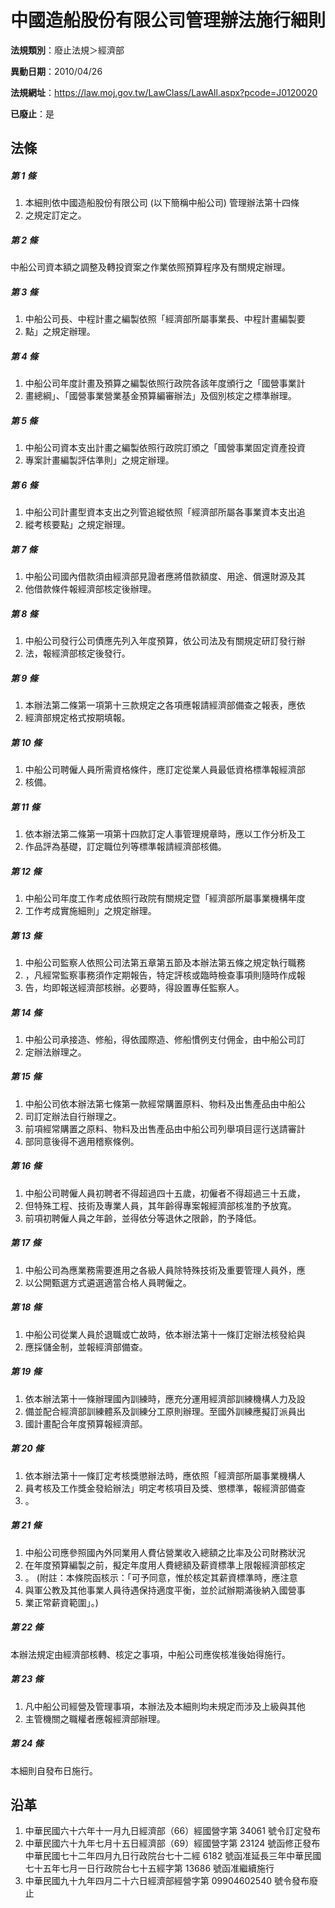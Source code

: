 # 中國造船股份有限公司管理辦法施行細則

**法規類別**：廢止法規＞經濟部

**異動日期**：2010/04/26  

**法規網址**：https://law.moj.gov.tw/LawClass/LawAll.aspx?pcode=J0120020

**已廢止**：是



## 法條
##### 第 1 條
1. 本細則依中國造船股份有限公司 (以下簡稱中船公司) 管理辦法第十四條
1. 之規定訂定之。

##### 第 2 條
中船公司資本額之調整及轉投資案之作業依照預算程序及有關規定辦理。

##### 第 3 條
1. 中船公司長、中程計畫之編製依照「經濟部所屬事業長、中程計畫編製要
1. 點」之規定辦理。

##### 第 4 條
1. 中船公司年度計畫及預算之編製依照行政院各該年度頒行之「國營事業計
1. 畫總綱」、「國營事業營業基金預算編審辦法」及個別核定之標準辦理。

##### 第 5 條
1. 中船公司資本支出計畫之編製依照行政院訂頒之「國營事業固定資產投資
1. 專案計畫編製評估準則」之規定辦理。

##### 第 6 條
1. 中船公司計畫型資本支出之列管追縱依照「經濟部所屬各事業資本支出追
1. 縱考核要點」之規定辦理。

##### 第 7 條
1. 中船公司國內借款須由經濟部見證者應將借款額度、用途、償還財源及其
1. 他借款條件報經濟部核定後辦理。

##### 第 8 條
1. 中船公司發行公司債應先列入年度預算，依公司法及有關規定研訂發行辦
1. 法，報經濟部核定後發行。

##### 第 9 條
1. 本辦法第二條第一項第十三款規定之各項應報請經濟部備查之報表，應依
1. 經濟部規定格式按期填報。

##### 第 10 條
1. 中船公司聘僱人員所需資格條件，應訂定從業人員最低資格標準報經濟部
1. 核備。

##### 第 11 條
1. 依本辦法第二條第一項第十四款訂定人事管理規章時，應以工作分析及工
1. 作品評為基礎，訂定職位列等標準報請經濟部核備。

##### 第 12 條
1. 中船公司年度工作考成依照行政院有關規定暨「經濟部所屬事業機構年度
1. 工作考成實施細則」之規定辦理。

##### 第 13 條
1. 中船公司監察人依照公司法第五章第五節及本辦法第五條之規定執行職務
1. ，凡經常監察事務須作定期報告，特定評核或臨時檢查事項則隨時作成報
1. 告，均即報送經濟部核辦。必要時，得設置專任監察人。

##### 第 14 條
1. 中船公司承接造、修船，得依國際造、修船慣例支付佣金，由中船公司訂
1. 定辦法辦理之。

##### 第 15 條
1. 中船公司依本辦法第七條第一款經常購置原料、物料及出售產品由中船公
1. 司訂定辦法自行辦理之。
1. 前項經常購置之原料、物料及出售產品由中船公司列舉項目逕行送請審計
1. 部同意後得不適用稽察條例。

##### 第 16 條
1. 中船公司聘僱人員初聘者不得超過四十五歲，初僱者不得超過三十五歲，
1. 但特殊工程、技術及專業人員，其年齡得專案報經濟部核准酌予放寬。
1. 前項初聘僱人員之年齡，並得依分等退休之限齡，酌予降低。

##### 第 17 條
1. 中船公司為應業務需要進用之各級人員除特殊技術及重要管理人員外，應
1. 以公開甄選方式遴選適當合格人員聘僱之。

##### 第 18 條
1. 中船公司從業人員於退職或亡故時，依本辦法第十一條訂定辦法核發給與
1. 應採儲金制，並報經濟部備查。

##### 第 19 條
1. 依本辦法第十一條辦理國內訓練時，應充分運用經濟部訓練機構人力及設
1. 備並配合經濟部訓練體系及訓練分工原則辦理。至國外訓練應擬訂派員出
1. 國計畫配合年度預算報經濟部。

##### 第 20 條
1. 依本辦法第十一條訂定考核獎懲辦法時，應依照「經濟部所屬事業機構人
1. 員考核及工作獎金發給辦法」明定考核項目及獎、懲標準，報經濟部備查
1. 。

##### 第 21 條
1. 中船公司應參照國內外同業用人費佔營業收入總額之比率及公司財務狀況
1. 在年度預算編製之前，擬定年度用人費總額及薪資標準上限報經濟部核定
1. 。 (附註：本條院函核示：「可予同意，惟於核定其薪資標準時，應注意
1. 與軍公教及其他事業人員待遇保持適度平衡，並於試辦期滿後納入國營事
1. 業正常薪資範圍」。)

##### 第 22 條
本辦法規定由經濟部核轉、核定之事項，中船公司應俟核准後始得施行。

##### 第 23 條
1. 凡中船公司經營及管理事項，本辦法及本細則均未規定而涉及上級與其他
1. 主管機關之職權者應報經濟部辦理。

##### 第 24 條
本細則自發布日施行。

## 沿革
1. 中華民國六十六年十一月九日經濟部（66）經國營字第 34061  號令訂定發布
1. 中華民國六十九年七月十五日經濟部（69）經國營字第 23124  號函修正發布中華民國七十二年四月九日行政院台七十二經 6182 號函准延長三年中華民國七十五年七月一日行政院台七十五經字第 13686  號函准繼續施行
1. 中華民國九十九年四月二十六日經濟部經營字第 09904602540  號令發布廢止
 

